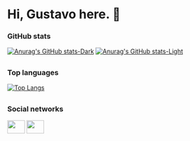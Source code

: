 # Hi, Gustavo here. 👋



### GitHub stats
[![Anurag's GitHub stats-Dark](https://github-readme-stats.vercel.app/api?username=gustavodalpasquale&show_icons=true&theme=dark#gh-dark-mode-only)](https://github.com/anuraghazra/github-readme-stats#gh-dark-mode-only)
[![Anurag's GitHub stats-Light](https://github-readme-stats.vercel.app/api?username=gustavodalpasquale&show_icons=true&theme=default#gh-light-mode-only)](https://github.com/anuraghazra/github-readme-stats#gh-light-mode-only)

##

### Top languages

[![Top Langs](https://github-readme-stats.vercel.app/api/top-langs/?username=gustavodalpasquale&layout=compact)](https://github.com/anuraghazra/github-readme-stats)

##

### Social networks
<p align="left">
<a href="your link" target="blank"><img align="center" src="https://cdn.jsdelivr.net/npm/simple-icons@3.0.1/icons/linkedin.svg" alt="" height="30" width="40" /></a>
<a href="your link" target="blank"><img align="center" src="https://cdn.jsdelivr.net/npm/simple-icons@3.0.1/icons/instagram.svg" alt="" height="30" width="40" /></a>
</p>
